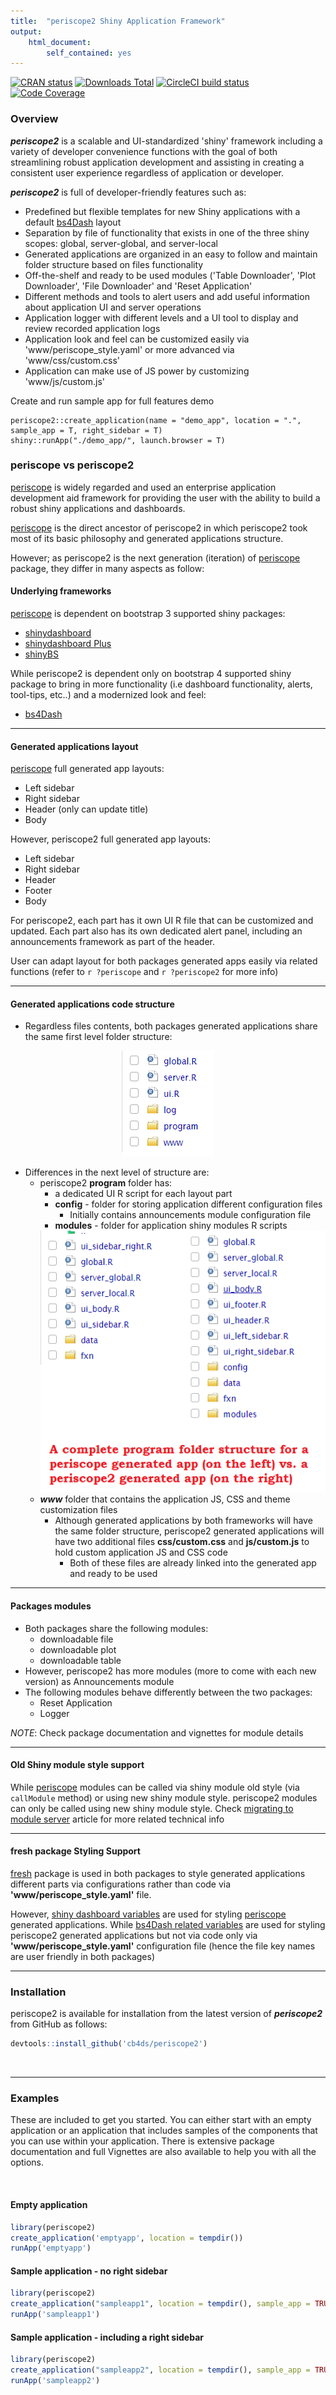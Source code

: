 ```yaml
---
title:  "periscope2 Shiny Application Framework"
output: 
    html_document:
        self_contained: yes
---
```


<!-- badges: start -->
[![CRAN status](https://www.r-pkg.org/badges/version/periscope2)](https://CRAN.R-project.org/package=periscope2)
[![Downloads Total](http://cranlogs.r-pkg.org/badges/grand-total/periscope2)](https://cran.r-project.org/package=periscope2)
[![CircleCI build status](https://circleci.com/gh/Aggregate-Genius/periscope2.svg?style=svg)](https://app.circleci.com/pipelines/github/Aggregate-Genius/periscope2?branch=master)
[![Code Coverage](https://app.codecov.io/gh/Aggregate-Genius/periscope2/branch/master/graph/badge.svg)](https://app.codecov.io/gh/Aggregate-Genius/periscope2)
<!-- badges: end -->

### Overview

***periscope2*** is a scalable and UI-standardized 'shiny' framework including a variety of developer convenience functions with the goal of both streamlining robust application development and assisting in creating a consistent user experience regardless of application or developer.


***periscope2*** is full of developer-friendly features such as:

* Predefined but flexible templates for new Shiny applications with a default [bs4Dash](https://bs4dash.rinterface.com/) layout
* Separation by file of functionality that exists in one of the three shiny scopes: global, server-global, and server-local
* Generated applications are organized in an easy to follow and maintain folder structure based on files functionality
* Off-the-shelf and ready to be used modules ('Table Downloader', 'Plot Downloader', 'File Downloader' and 'Reset Application'
* Different methods and tools to alert users and add useful information about application UI and server operations
* Application logger with different levels and a UI tool to display and review recorded application logs
* Application look and feel can be customized easily via 'www/periscope_style.yaml' or more advanced via 'www/css/custom.css'
* Application can make use of JS power by customizing 'www/js/custom.js'

Create and run sample app for full features demo

```{r}
periscope2::create_application(name = "demo_app", location = ".", sample_app = T, right_sidebar = T)
shiny::runApp("./demo_app/", launch.browser = T)
```

### periscope vs periscope2
[periscope](https://cran.r-project.org/web/packages/periscope/index.html) is widely regarded and used an enterprise application development aid framework for providing the user with the ability to build a robust shiny applications and dashboards.

[periscope](https://cran.r-project.org/web/packages/periscope/index.html) is the direct ancestor of periscope2 in which periscope2 took most of its basic philosophy and generated applications structure.

However; as periscope2 is the next generation (iteration) of [periscope](https://cran.r-project.org/web/packages/periscope/index.html) package, they differ in many aspects as follow:

#### Underlying frameworks
[periscope](https://cran.r-project.org/web/packages/periscope/index.html) is dependent on bootstrap 3 supported shiny packages:

- [shinydashboard](https://cran.r-project.org/web/packages/shinydashboard/index.html)
- [shinydashboard Plus](https://cran.r-project.org/web/packages/shinydashboardPlus/index.html)
- [shinyBS](https://cran.r-project.org/web/packages/shinyBS/index.html)

While periscope2 is dependent only on bootstrap 4 supported shiny package to bring in more functionality (i.e dashboard functionality, alerts, tool-tips, etc..) and a modernized look and feel:

- [bs4Dash](https://cran.r-project.org/web/packages/bs4Dash/index.html)

----

#### Generated applications layout
[periscope](https://cran.r-project.org/web/packages/periscope/index.html) full generated app layouts:

- Left sidebar
- Right sidebar
- Header (only can update title)
- Body

However, periscope2 full generated app layouts:

- Left sidebar
- Right sidebar
- Header
- Footer
- Body

For periscope2, each part has it own UI R file that can be customized and updated. Each part also has its own dedicated alert panel, including an announcements framework as part of the header.

User can adapt layout for both packages generated apps easily via related functions (refer to `r ?periscope` and `r ?periscope2` for more info)

-----

#### Generated applications code structure

- Regardless files contents, both packages generated applications share the same first level folder structure:

<center><img src="./vignettes/figures/App_Structure.png"></center>

- Differences in the next level of structure are:
  - periscope2 **program** folder has:
    - a dedicated UI R script for each layout part
    - **config**  - folder for storing application different configuration files
      - Initially contains announcements module configuration file
    - **modules**  - folder for application shiny modules R scripts
    <center><img src="./vignettes/figures/Program_Folder.png"></center>
  - ***www*** folder that contains the application JS, CSS and theme customization files
    - Although generated applications by both frameworks will have the same folder structure, periscope2 generated applications will have two additional files **css/custom.css** and **js/custom.js** to hold custom application JS and CSS code
      - Both of these files are already linked into the generated app and ready to be used

----

#### Packages modules

- Both packages share the following modules:
  - downloadable file
  - downloadable plot 
  - downloadable table
- However, periscope2 has more modules (more to come with each new version) as Announcements module
- The following modules behave differently between the two packages:
  - Reset Application
  - Logger

*NOTE*: Check package documentation and vignettes for module details

----

#### Old Shiny module style support

While [periscope](https://cran.r-project.org/web/packages/periscope/index.html) modules can be called via shiny module old style (via `callModule` method) or using new shiny module style.  periscope2 modules can only be called using new shiny module style. Check [migrating to module server](https://shiny.posit.co/r/articles/improve/modules/#migrating-from-callmodule-to-moduleserver) article for more related technical info

----

#### fresh package Styling Support
[fresh](https://dreamrs.github.io/fresh/) package is used in both packages to style generated applications different parts via configurations rather than code via **'www/periscope_style.yaml'** file.

However, [shiny dashboard variables](https://dreamrs.github.io/fresh/articles/vars-shinydashboard.html) are used for styling [periscope](https://cran.r-project.org/web/packages/periscope/index.html) generated applications. While [bs4Dash related variables](https://dreamrs.github.io/fresh/articles/vars-bs4dash.html) are used for styling periscope2 generated applications but not via code only via **'www/periscope_style.yaml'** configuration file (hence the file key names are user friendly in both packages)

-----

### Installation

periscope2 is available for installation from the
latest version of ***periscope2*** from GitHub as follows:

```r
devtools::install_github('cb4ds/periscope2')
```

<br/>

---

### Examples

These are included to get you started. You can either start with an empty application or an application that includes samples of the components that you can use within your application.  There is extensive package documentation and full Vignettes are also available to help you with all the options.

<br/>

#### Empty application

```r
library(periscope2)
create_application('emptyapp', location = tempdir())
runApp('emptyapp')
```


#### Sample application - no right sidebar

```r
library(periscope2)
create_application("sampleapp1", location = tempdir(), sample_app = TRUE)
runApp('sampleapp1')

```

#### Sample application - including a right sidebar

```r
library(periscope2)
create_application("sampleapp2", location = tempdir(), sample_app = TRUE, rightsidebar = TRUE)
runApp('sampleapp2')

```
